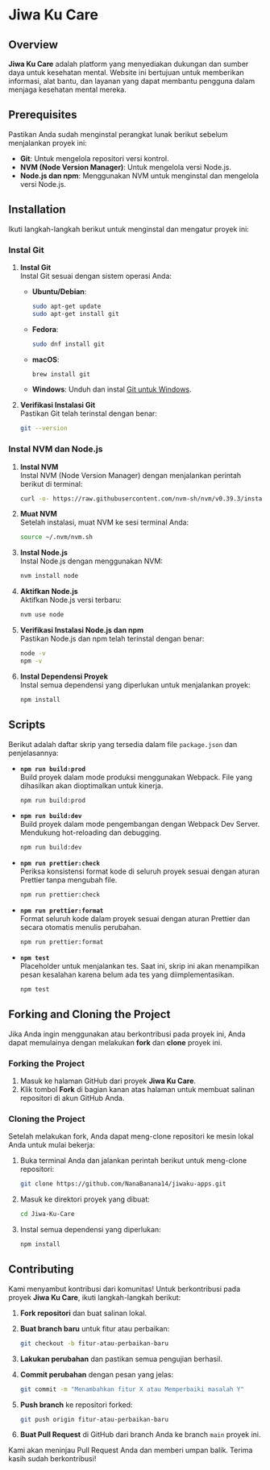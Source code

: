# Jiwa Ku Care

## Overview

**Jiwa Ku Care** adalah platform yang menyediakan dukungan dan sumber daya untuk kesehatan mental. Website ini bertujuan untuk memberikan informasi, alat bantu, dan layanan yang dapat membantu pengguna dalam menjaga kesehatan mental mereka.

## Prerequisites

Pastikan Anda sudah menginstal perangkat lunak berikut sebelum menjalankan proyek ini:

- **Git**: Untuk mengelola repositori versi kontrol.
- **NVM (Node Version Manager)**: Untuk mengelola versi Node.js.
- **Node.js dan npm**: Menggunakan NVM untuk menginstal dan mengelola versi Node.js.

## Installation

Ikuti langkah-langkah berikut untuk menginstal dan mengatur proyek ini:

### Instal Git

1. **Instal Git**  
   Instal Git sesuai dengan sistem operasi Anda:

   - **Ubuntu/Debian**:

     ```bash
     sudo apt-get update
     sudo apt-get install git
     ```

   - **Fedora**:

     ```bash
     sudo dnf install git
     ```

   - **macOS**:

     ```bash
     brew install git
     ```

   - **Windows**:
     Unduh dan instal [Git untuk Windows](https://git-scm.com/download/win).

2. **Verifikasi Instalasi Git**  
   Pastikan Git telah terinstal dengan benar:

   ```bash
   git --version
   ```

### Instal NVM dan Node.js

1. **Instal NVM**  
   Instal NVM (Node Version Manager) dengan menjalankan perintah berikut di terminal:

   ```bash
   curl -o- https://raw.githubusercontent.com/nvm-sh/nvm/v0.39.3/install.sh | bash
   ```

2. **Muat NVM**  
   Setelah instalasi, muat NVM ke sesi terminal Anda:

   ```bash
   source ~/.nvm/nvm.sh
   ```

3. **Instal Node.js**  
   Instal Node.js dengan menggunakan NVM:

   ```bash
   nvm install node
   ```

4. **Aktifkan Node.js**  
   Aktifkan Node.js versi terbaru:

   ```bash
   nvm use node
   ```

5. **Verifikasi Instalasi Node.js dan npm**  
   Pastikan Node.js dan npm telah terinstal dengan benar:

   ```bash
   node -v
   npm -v
   ```

6. **Instal Dependensi Proyek**  
   Instal semua dependensi yang diperlukan untuk menjalankan proyek:

   ```bash
   npm install
   ```

## Scripts

Berikut adalah daftar skrip yang tersedia dalam file `package.json` dan penjelasannya:

- **`npm run build:prod`**  
  Build proyek dalam mode produksi menggunakan Webpack. File yang dihasilkan akan dioptimalkan untuk kinerja.

  ```bash
  npm run build:prod
  ```

- **`npm run build:dev`**  
  Build proyek dalam mode pengembangan dengan Webpack Dev Server. Mendukung hot-reloading dan debugging.

  ```bash
  npm run build:dev
  ```

- **`npm run prettier:check`**  
  Periksa konsistensi format kode di seluruh proyek sesuai dengan aturan Prettier tanpa mengubah file.

  ```bash
  npm run prettier:check
  ```

- **`npm run prettier:format`**  
  Format seluruh kode dalam proyek sesuai dengan aturan Prettier dan secara otomatis menulis perubahan.

  ```bash
  npm run prettier:format
  ```

- **`npm test`**  
  Placeholder untuk menjalankan tes. Saat ini, skrip ini akan menampilkan pesan kesalahan karena belum ada tes yang diimplementasikan.

  ```bash
  npm test
  ```

## Forking and Cloning the Project

Jika Anda ingin menggunakan atau berkontribusi pada proyek ini, Anda dapat memulainya dengan melakukan **fork** dan **clone** proyek ini.

### Forking the Project

1. Masuk ke halaman GitHub dari proyek **Jiwa Ku Care**.
2. Klik tombol **Fork** di bagian kanan atas halaman untuk membuat salinan repositori di akun GitHub Anda.

### Cloning the Project

Setelah melakukan fork, Anda dapat meng-clone repositori ke mesin lokal Anda untuk mulai bekerja:

1. Buka terminal Anda dan jalankan perintah berikut untuk meng-clone repositori:

   ```bash
   git clone https://github.com/NanaBanana14/jiwaku-apps.git
   ```

2. Masuk ke direktori proyek yang dibuat:

   ```bash
   cd Jiwa-Ku-Care
   ```

3. Instal semua dependensi yang diperlukan:

   ```bash
   npm install
   ```

## Contributing

Kami menyambut kontribusi dari komunitas! Untuk berkontribusi pada proyek **Jiwa Ku Care**, ikuti langkah-langkah berikut:

1. **Fork repositori** dan buat salinan lokal.
2. **Buat branch baru** untuk fitur atau perbaikan:

   ```bash
   git checkout -b fitur-atau-perbaikan-baru
   ```

3. **Lakukan perubahan** dan pastikan semua pengujian berhasil.
4. **Commit perubahan** dengan pesan yang jelas:

   ```bash
   git commit -m "Menambahkan fitur X atau Memperbaiki masalah Y"
   ```

5. **Push branch** ke repositori forked:

   ```bash
   git push origin fitur-atau-perbaikan-baru
   ```

6. **Buat Pull Request** di GitHub dari branch Anda ke branch `main` proyek ini.

Kami akan meninjau Pull Request Anda dan memberi umpan balik. Terima kasih sudah berkontribusi!
